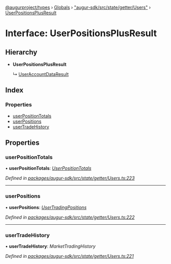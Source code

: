 [@augurproject/types](../README.md) › [Globals](../globals.md) › ["augur-sdk/src/state/getter/Users"](../modules/_augur_sdk_src_state_getter_users_.md) › [UserPositionsPlusResult](_augur_sdk_src_state_getter_users_.userpositionsplusresult.md)

# Interface: UserPositionsPlusResult

## Hierarchy

* **UserPositionsPlusResult**

  ↳ [UserAccountDataResult](_augur_sdk_src_state_getter_users_.useraccountdataresult.md)

## Index

### Properties

* [userPositionTotals](_augur_sdk_src_state_getter_users_.userpositionsplusresult.md#userpositiontotals)
* [userPositions](_augur_sdk_src_state_getter_users_.userpositionsplusresult.md#userpositions)
* [userTradeHistory](_augur_sdk_src_state_getter_users_.userpositionsplusresult.md#usertradehistory)

## Properties

###  userPositionTotals

• **userPositionTotals**: *[UserPositionTotals](_augur_sdk_src_state_getter_users_.userpositiontotals.md)*

*Defined in [packages/augur-sdk/src/state/getter/Users.ts:223](https://github.com/AugurProject/augur/blob/88b6e76efb/packages/augur-sdk/src/state/getter/Users.ts#L223)*

___

###  userPositions

• **userPositions**: *[UserTradingPositions](_augur_sdk_src_state_getter_users_.usertradingpositions.md)*

*Defined in [packages/augur-sdk/src/state/getter/Users.ts:222](https://github.com/AugurProject/augur/blob/88b6e76efb/packages/augur-sdk/src/state/getter/Users.ts#L222)*

___

###  userTradeHistory

• **userTradeHistory**: *MarketTradingHistory*

*Defined in [packages/augur-sdk/src/state/getter/Users.ts:221](https://github.com/AugurProject/augur/blob/88b6e76efb/packages/augur-sdk/src/state/getter/Users.ts#L221)*
